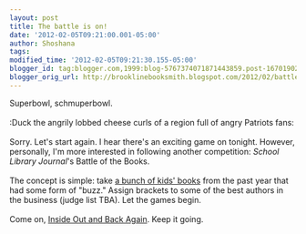 ```yaml
---
layout: post
title: The battle is on!
date: '2012-02-05T09:21:00.001-05:00'
author: Shoshana
tags: 
modified_time: '2012-02-05T09:21:30.155-05:00'
blogger_id: tag:blogger.com,1999:blog-5767374071871443859.post-1670190204705022736
blogger_orig_url: http://brooklinebooksmith.blogspot.com/2012/02/battle-is-on.html
---
```


Superbowl, schmuperbowl.<br /><br />:Duck the angrily lobbed cheese curls of a region full of angry Patriots fans:<br /><br />Sorry. Let's start again. I hear there's an exciting game on tonight. However, personally, I'm more interested in following another competition: <em>School Library Journal</em>'s Battle of the Books.<br /><br />The concept is simple: take <a href="http://battleofthebooks.slj.com/2012/02/01/our-2012-contenders/">a bunch of kids' books</a> from the past year that had some form of "buzz." Assign brackets to some of the best authors in the business (judge list TBA). Let the games begin.<br /><br />Come on, <a href="http://brooklinebooksmith-shop.com/shoshana">Inside Out and Back Again</a>. Keep it going.
